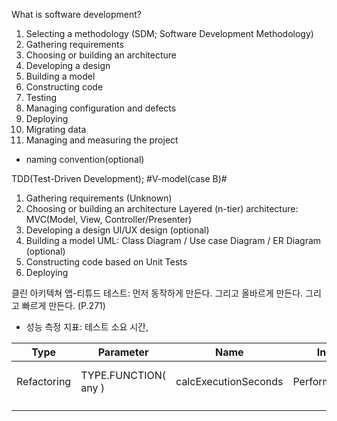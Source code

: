 What is software development? 
1.	Selecting a methodology (SDM; Software Development Methodology)
2.	Gathering requirements
3.	Choosing or building an architecture
4.	Developing a design
5.	Building a model
6.	Constructing code
7.	Testing
8.	Managing configuration and defects
9.	Deploying
10.	Migrating data
11.	Managing and measuring the project

+ naming convention(optional)




TDD(Test-Driven Development); #V-model(case B)#
1.	Gathering requirements
(Unknown)
2.	Choosing or building an architecture
Layered (n-tier) architecture: MVC(Model, View, Controller/Presenter)
3.	Developing a design
UI/UX design (optional)
4.	Building a model
UML: Class Diagram / Use case Diagram / ER Diagram (optional)
5.	Constructing code based on Unit Tests
6.	Deploying






클린 아키텍쳐
앱-티튜드 테스트: 먼저 동작하게 만든다. 그리고 올바르게 만든다. 그리고 빠르게 만든다. (P.271)
-	성능 측정 지표: 테스트 소요 시간,  









| Type        | Parameter            | Name                 | Include         | Return                   |
|-------------|----------------------|----------------------|-----------------|--------------------------|
| Refactoring | TYPE.FUNCTION( any ) | calcExecutionSeconds | Performance.now | TYPE.INT( time.seconds ) |
|             |                      |                      |                 |                          |
|             |                      |                      |                 |                          |

 

